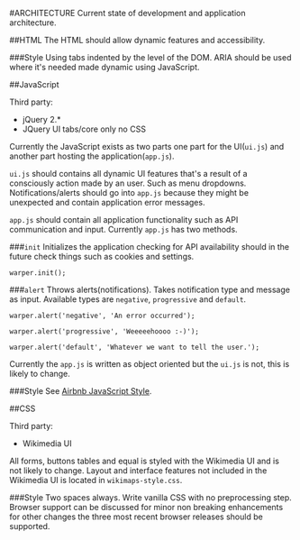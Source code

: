 #ARCHITECTURE
Current state of development and application architecture.

##HTML
The HTML should allow dynamic features and accessibility. 

###Style
Using tabs indented by the level of the DOM. ARIA should be used where it's needed made dynamic using JavaScript.

##JavaScript

Third party:
 - jQuery 2.*
 - JQuery UI tabs/core only no CSS

Currently the JavaScript exists as two parts one part for the UI(`ui.js`) and another part hosting the application(`app.js`). 

`ui.js` should contains all dynamic UI features that's a result of a consciously action made by an user. Such as menu dropdowns. Notifications/alerts should go into `app.js` because they might be unexpected and contain application error messages.

`app.js` should contain all application functionality such as API communication and input. Currently `app.js` has two methods.

###`init`
Initializes the application checking for API availability should in the future check things such as cookies and settings. 

```
warper.init();
``` 

###`alert`
Throws alerts(notifications). Takes notification type and message as input. Available types are `negative`, `progressive` and `default`.
```
warper.alert('negative', 'An error occurred');

warper.alert('progressive', 'Weeeeehoooo :-)');

warper.alert('default', 'Whatever we want to tell the user.');
```


Currently the `app.js` is written as object oriented but the `ui.js` is not, this is likely to change.

###Style
See [Airbnb JavaScript Style](https://github.com/airbnb/javascript).

##CSS

Third party: 
 - Wikimedia UI

All forms, buttons tables and equal is styled with the Wikimedia UI and is not likely to change. Layout and interface features not included in the Wikimedia UI is located in `wikimaps-style.css`.

###Style
Two spaces always. Write vanilla CSS with no preprocessing step. Browser support can be discussed for minor non breaking enhancements for other changes the three most recent browser releases should be supported.
